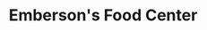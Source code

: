 ---
title: "Emberson's Food Center"
url: /blanchardville/embersons-food-center/
shop: supermarket
---